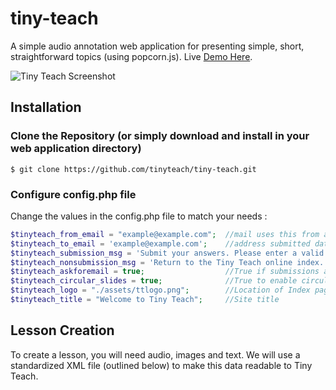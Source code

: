 # tiny-teach
A simple audio annotation web application for presenting simple, short, straightforward topics (using popcorn.js). Live <a href="http://teach.sambwa.com" target="_blank">Demo Here</a>.

<img src="https://raw.githubusercontent.com/tinyteach/tiny-teach/master/assets/screenshot.jpg" alt="Tiny Teach Screenshot" />


## Installation
### Clone the Repository (or simply download and install in your web application directory)
    $ git clone https://github.com/tinyteach/tiny-teach.git

### Configure config.php file

Change the values in the config.php file to match your needs :

```php
$tinyteach_from_email = "example@example.com";  //mail uses this from address (must be valid domain on your host)
$tinyteach_to_email = 'example@example.com';    //address submitted data is sent to
$tinyteach_submission_msg = 'Submit your answers. Please enter a valid email.'; //Submission Prompt Text
$tinyteach_nonsubmission_msg = 'Return to the Tiny Teach online index.';        //Prompt Text when Submission disabled
$tinyteach_askforemail = true;                  //True if submissions are required, false to disable
$tinyteach_circular_slides = true;              //True to enable circular borders on slides
$tinyteach_logo = "./assets/ttlogo.png";        //Location of Index page Logo
$tinyteach_title = "Welcome to Tiny Teach";     //Site title
```

## Lesson Creation

To create a lesson, you will need audio, images and text.  We will use a standardized XML file (outlined below) to make this data readable to Tiny Teach.

